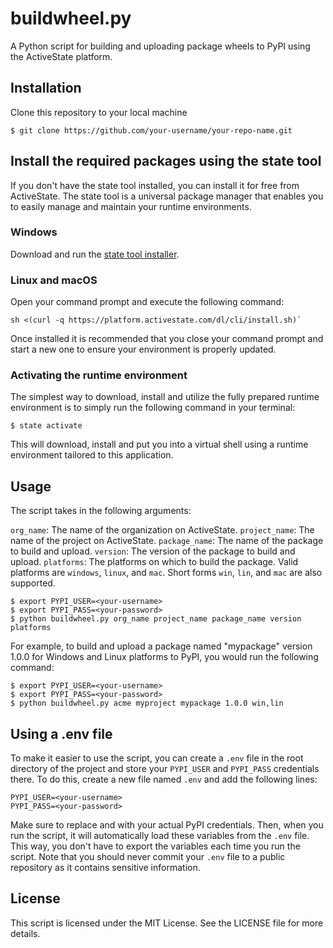 # buildwheel.py
A Python script for building and uploading package wheels to PyPI using the ActiveState platform.

## Installation
Clone this repository to your local machine

```
$ git clone https://github.com/your-username/your-repo-name.git
```

## Install the required packages using the state tool

If you don't have the state tool installed, you can install it for free from ActiveState. The state tool is a universal package manager that enables you to easily manage and maintain your runtime environments.

### Windows

Download and run the [state tool installer](https://state-tool.s3.amazonaws.com/remote-installer/windows-amd64/state-remote-installer.exe).

### Linux and macOS

Open your command prompt and execute the following command:

```
sh <(curl -q https://platform.activestate.com/dl/cli/install.sh)`
```

Once installed it is recommended that you close your command prompt and start a new one to ensure your environment is properly updated.

### Activating the runtime environment

The simplest way to download, install and utilize the fully prepared runtime environment is to simply run the following command in your terminal:

```
$ state activate
```

This will download, install and put you into a virtual shell using a runtime environment tailored to this application.

## Usage
The script takes in the following arguments:

`org_name`: The name of the organization on ActiveState.
`project_name`: The name of the project on ActiveState.
`package_name`: The name of the package to build and upload.
`version`: The version of the package to build and upload.
`platforms`: The platforms on which to build the package. Valid platforms are `windows`, `linux`, and `mac`. Short forms `win`, `lin`, and `mac` are also supported.

```
$ export PYPI_USER=<your-username>
$ export PYPI_PASS=<your-password>
$ python buildwheel.py org_name project_name package_name version platforms
```

For example, to build and upload a package named "mypackage" version 1.0.0 for Windows and Linux platforms to PyPI, you would run the following command:

```
$ export PYPI_USER=<your-username>
$ export PYPI_PASS=<your-password>
$ python buildwheel.py acme myproject mypackage 1.0.0 win,lin
```

## Using a .env file
To make it easier to use the script, you can create a `.env` file in the root directory of the project and store your `PYPI_USER` and `PYPI_PASS` credentials there. To do this, create a new file named `.env` and add the following lines:

```
PYPI_USER=<your-username>
PYPI_PASS=<your-password>
```
Make sure to replace <your-username> and <your-password> with your actual PyPI credentials. Then, when you run the script, it will automatically load these variables from the `.env` file. This way, you don't have to export the variables each time you run the script. Note that you should never commit your `.env` file to a public repository as it contains sensitive information.

## License
This script is licensed under the MIT License. See the LICENSE file for more details.

